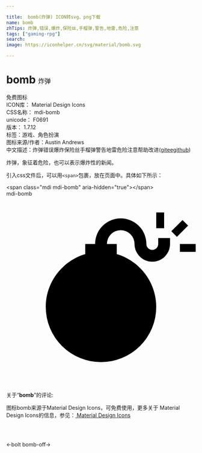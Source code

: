 ```yaml
---

title:  bomb(炸弹) ICON转svg、png下载
name: bomb
zhTips: 炸弹,错误,爆炸,保险丝,手榴弹,警告,地雷,危险,注意
tags: ["gaming-rpg"]
search: 
image: https://iconhelper.cn/svg/material/bomb.svg

---
```


# bomb  <small style="font-size: 60%;font-weight: 100">炸弹</small>


<div class="detail-page">
<p>
<span><span class="badge-success badge">免费图标</span> </span>
<br/>
<span>
ICON库：
<span class="badge-secondary badge">Material Design Icons</span> 
</span>
<br/>
<span>
CSS名称：
<span class="badge-secondary badge">mdi-bomb</span> 
</span>
<br/>
<span>
unicode：
<span class="badge-secondary badge">F0691</span> 
<copy-btn content='F0691' btn-title=""></copy-btn>
<copy-btn :content='String.fromCodePoint(parseInt("F0691", 16))' btn-title="复制U"></copy-btn>
</span>
<br/>
<span>
版本：
<span class="badge-secondary badge">1.7.12</span> 
</span><br/><span>标签：<span class="badge-light badge"><router-link to="/tags/gaming-rpg.html">游戏、角色扮演</router-link></span></span>
<br/>
<span>图标来源/作者：<span class="badge-light badge">Austin Andrews</span></span> 
<br/>
<span class="zh-detail">中文描述：<span class="badge-primary badge">炸弹</span><span class="badge-primary badge">错误</span><span class="badge-primary badge">爆炸</span><span class="badge-primary badge">保险丝</span><span class="badge-primary badge">手榴弹</span><span class="badge-primary badge">警告</span><span class="badge-primary badge">地雷</span><span class="badge-primary badge">危险</span><span class="badge-primary badge">注意</span><span class="help-link"><span>帮助改进</span>(<a href="https://gitee.com/liuwave/icon-helper/edit/master/json/material/bomb.json" target="_blank" rel="noopener noreferrer">gitee</a><a href="https://github.com/liuwave/icon-helper/edit/master/json/material/bomb.json" target="_blank" rel="noopener noreferrer">github</a></span>)</span><br/>
</p>
</div><div class="description description alert alert-light">炸弹，象征着危险，也可以表示爆炸性的新闻。</div>
<div class="alert alert-dark">
  <i class="mdi mdi-bomb mdi-48px"></i>
  <i class="mdi mdi-bomb mdi-36px"></i>
  <i class="mdi mdi-bomb mdi-24px"></i>
  <i class="mdi mdi-bomb mdi-18px"></i>
</div>
<div>
  <p>引入css文件后，可以用<code>&lt;span&gt;</code>包裹，放在页面中。具体如下所示：    
  </p>
  <div class="alert alert-primary" style="font-size: 14px">
    &lt;span class="mdi mdi-bomb" aria-hidden="true"&gt;&lt;/span&gt;
    <copy-btn content='<span class="mdi mdi-bomb" aria-hidden="true"></span>'></copy-btn>
  </div>
  <div class="alert alert-secondary">
    <i class="mdi mdi-bomb"
    style="font-size: 24px"
    aria-hidden="true"></i> mdi-bomb
    <copy-btn content="mdi-bomb" btn-title="复制图标名称"></copy-btn>
  </div>
</div>
<div id="svg" class="svg-wrap">
<svg xmlns="http://www.w3.org/2000/svg" viewBox="0 0 24 24"><path d="M11.25,6A3.25,3.25 0 0,1 14.5,2.75A3.25,3.25 0 0,1 17.75,6C17.75,6.42 18.08,6.75 18.5,6.75C18.92,6.75 19.25,6.42 19.25,6V5.25H20.75V6A2.25,2.25 0 0,1 18.5,8.25A2.25,2.25 0 0,1 16.25,6A1.75,1.75 0 0,0 14.5,4.25A1.75,1.75 0 0,0 12.75,6H14V7.29C16.89,8.15 19,10.83 19,14A7,7 0 0,1 12,21A7,7 0 0,1 5,14C5,10.83 7.11,8.15 10,7.29V6H11.25M22,6H24V7H22V6M19,4V2H20V4H19M20.91,4.38L22.33,2.96L23.04,3.67L21.62,5.09L20.91,4.38Z" /></svg>
</div>
<detail full-name='mdi-bomb'></detail>
<div class="icon-detail__container">
<p>关于“<b>bomb</b>”的评论:</p>
</div>
<Vssue title="关于“bomb”的评论" />    
<div><p>图标bomb来源于Material Design Icons，可免费使用，更多关于 Material Design Icons的信息，参见：<a target="_blank" href="https://iconhelper.cn/material.html"> Material Design Icons</a>
</p></div>

<div style="padding:2rem 0 " class="page-nav"><p class="inner"><span class="prev">←<router-link to="/icon/bolt.html">bolt</router-link></span> <span class="next"><router-link to="/icon/bomb-off.html">bomb-off</router-link>→</span></p></div>

